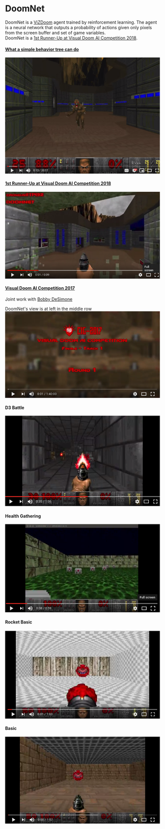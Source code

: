 # DoomNet

DoomNet is a [ViZDoom](http://vizdoom.cs.put.edu.pl/) agent trained by reinforcement learning. The agent is a neural network that outputs a probability of actions given only pixels from the screen buffer and set of game variables.<br>
DoomNet is a [1st Runner-Up at Visual Doom AI Competition 2018](https://www.crowdai.org/challenges/visual-doom-ai-competition-2018-singleplayer-track-1).

#### [What a simple behavior tree can do](https://www.youtube.com/watch?v=IgrCYjpASS8) 
[![DoomNet on a simple behavior tree](images/bt-simple.png)](https://www.youtube.com/watch?v=IgrCYjpASS8)


#### [1st Runner-Up at Visual Doom AI Competition 2018](https://www.crowdai.org/challenges/visual-doom-ai-competition-2018-singleplayer-track-1) 
[![DoomNet track1, submission 0](images/cig2018-track1-sub1.png)](https://www.youtube.com/watch?v=8YQgtvC4tw8)

#### [Visual Doom AI Competition 2017](http://vizdoom.cs.put.edu.pl/competition-cig-2017) 
Joint work with [Bobby DeSimone](https://github.com/desimone)

DoomNet's view is at left in the middle row<br>
[![DoomNet track1, elimination round 2017](images/cig2017-track1.png)](https://youtu.be/3VU6d_5ze8k)


#### D3 Battle
[![DoomNet trained on D3-battle config](images/D3-battle.png)](https://youtu.be/gxs8JowQ2Pc)


#### Health Gathering
[![DoomNet trained on health gathering config](images/health_gathering.png)](https://youtu.be/0jA6uUXDtkk)


#### Rocket Basic
[![DoomNet trained on basic rocket config](images/rocket.png)](https://youtu.be/8hQO5VzsnkI)


#### Basic
[![DoomNet trained on basic config](images/basic.png)](https://youtu.be/Ej-5UgjVJEs)
